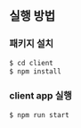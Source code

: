 ## 실행 방법

### 패키지 설치

```bash
$ cd client
$ npm install
```

### client app 실행

```bash
$ npm run start
```
